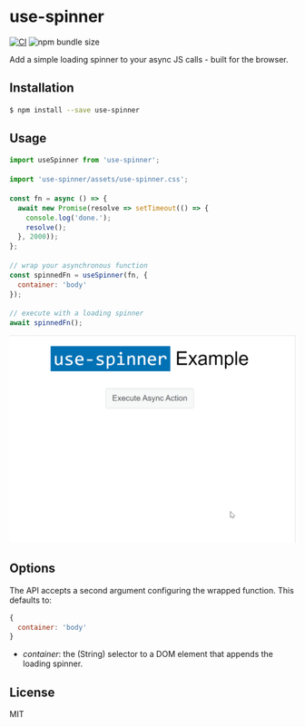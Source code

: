 # use-spinner

[![CI](https://github.com/pinussilvestrus/use-spinner/actions/workflows/CI.yml/badge.svg)](https://github.com/pinussilvestrus/use-spinner/actions/workflows/CI.yml) ![npm bundle size](https://img.shields.io/bundlephobia/min/use-spinner)

Add a simple loading spinner to your async JS calls - built for the browser.

## Installation

```sh
$ npm install --save use-spinner
```

## Usage

```js
import useSpinner from 'use-spinner';

import 'use-spinner/assets/use-spinner.css';

const fn = async () => {
  await new Promise(resolve => setTimeout(() => {
    console.log('done.');
    resolve();
  }, 2000));
};

// wrap your asynchronous function
const spinnedFn = useSpinner(fn, {
  container: 'body'
});

// execute with a loading spinner
await spinnedFn();
```

![Screencast](./docs/screencast.gif)

## Options

The API accepts a second argument configuring the wrapped function. This defaults to:

```js
{
  container: 'body'
}
```

* *container*: the (String) selector to a DOM element that appends the loading spinner.

## License

MIT